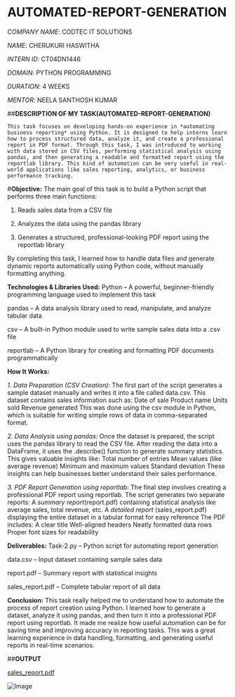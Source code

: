 # AUTOMATED-REPORT-GENERATION

*COMPANY NAME*: CODTEC IT SOLUTIONS

*NAME*: CHERUKURI HASWITHA

*INTERN ID*: CT04DN1446

*DOMAIN*: PYTHON PROGRAMMING

*DURATION*: 4 WEEKS

*MENTOR*: NEELA SANTHOSH KUMAR

##**DESCRIPTION OF MY TASK(AUTOMATED-REPORT-GENERATION)**

    This task focuses on developing hands-on experience in *automating business reporting* using Python. It is designed to help interns learn how to process structured data, analyze it, and create a professional report in PDF format. Through this task, I was introduced to working with data stored in CSV files, performing statistical analysis using pandas, and then generating a readable and formatted report using the reportlab library. This kind of automation can be very useful in real-world applications like sales reporting, analytics, or business performance tracking.

#**Objective:**
The main goal of this task is to build a Python script that performs three main functions:

 1. Reads sales data from a CSV file

 2. Analyzes the data using the pandas library

 3. Generates a structured, professional-looking PDF report using the reportlab library

By completing this task, I learned how to handle data files and generate dynamic reports automatically using Python code, without manually formatting anything.

**Technologies & Libraries Used:**
  Python – A powerful, beginner-friendly programming language used to implement this task
  
  pandas – A data analysis library used to read, manipulate, and analyze tabular data
  
  csv – A built-in Python module used to write sample sales data into a .csv file
  
  reportlab – A Python library for creating and formatting PDF documents programmatically

**How It Works:**

*1. Data Preparation (CSV Creation):*
The first part of the script generates a sample dataset manually and writes it into a file called data.csv. This dataset contains sales information such as:
  Date of sale
  Product name
  Units sold
  Revenue generated
This was done using the csv module in Python, which is suitable for writing simple rows of data in comma-separated format.

*2. Data Analysis using pandas:*
Once the dataset is prepared, the script uses the pandas library to read the CSV file. After reading the data into a DataFrame, it uses the .describe() function to generate summary statistics. This gives valuable insights like:
 Total number of entries
 Mean values (like average revenue)
 Minimum and maximum values
 Standard deviation
 These insights can help businesses better understand their sales performance.

*3. PDF Report Generation using reportlab:*
The final step involves creating a professional PDF report using reportlab. The script generates two separate reports:
 A *summary report*(report.pdf) containing statistical analysis like average sales, total revenue, etc.
 A *detailed report* (sales_report.pdf) displaying the entire dataset in a tabular format for easy reference
The PDF includes:
 A clear title
 Well-aligned headers
 Neatly formatted data rows
 Proper font sizes for readability

**Deliverables:**
 Task-2.py – Python script for automating report generation
 
 data.csv – Input dataset containing sample sales data
 
 report.pdf – Summary report with statistical insights
 
 sales_report.pdf – Complete tabular report of all data

**Conclusion:**
This task really helped me to understand how to automate the process of report creation using Python. I learned how to generate a dataset, analyze it using pandas, and then turn it into a professional PDF report using reportlab. It made me realize how useful automation can be for saving time and improving accuracy in reporting tasks. This was a great learning experience in data handling, formatting, and generating useful reports in real-time scenarios.

##**OUTPUT**

[sales_report.pdf](https://github.com/user-attachments/files/20550929/sales_report.pdf)

![Image](https://github.com/user-attachments/assets/f3ea719b-72c7-44c2-8225-1b1712608858)
